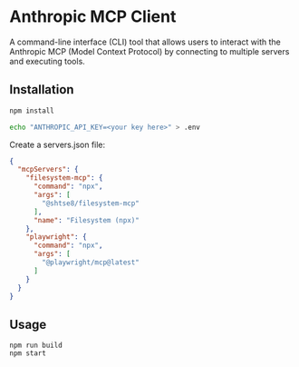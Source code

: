 # Anthropic MCP Client

A command-line interface (CLI) tool that allows users to interact with the Anthropic MCP (Model Context Protocol) by connecting to multiple servers and executing tools.

## Installation

```bash
npm install
```

```bash
echo "ANTHROPIC_API_KEY=<your key here>" > .env
```

Create a servers.json file:

```json
{
  "mcpServers": {
    "filesystem-mcp": {
      "command": "npx",
      "args": [
        "@shtse8/filesystem-mcp"
      ],
      "name": "Filesystem (npx)"
    },
    "playwright": {
      "command": "npx",
      "args": [
        "@playwright/mcp@latest"
      ]
    }
  }
}
```

## Usage

```
npm run build
npm start
```